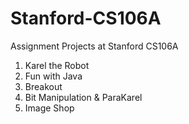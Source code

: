 # Stanford-CS106A
Assignment Projects at Stanford CS106A
1. Karel the Robot
2. Fun with Java
3. Breakout
4. Bit Manipulation & ParaKarel
5. Image Shop
